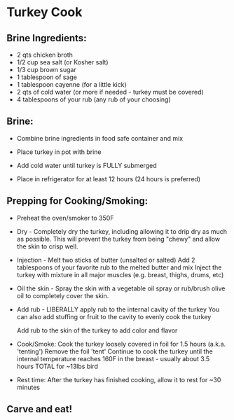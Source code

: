 # Turkey Cook

## Brine Ingredients:

- 2 qts chicken broth
- 1/2 cup sea salt (or Kosher salt)
- 1/3 cup brown sugar
- 1 tablespoon of sage
- 1 tablespoon cayenne (for a little kick)
- 2 qts of cold water (or more if needed - turkey must be covered)
- 4 tablespoons of your rub (any rub of your choosing)


## Brine:

- Combine brine ingredients in food safe container and mix

- Place turkey in pot with brine

- Add cold water until turkey is FULLY submerged

- Place in refrigerator for at least 12 hours (24 hours is preferred)


## Prepping for Cooking/Smoking:

- Preheat the oven/smoker to 350F

- Dry - 
    Completely dry the turkey, including allowing it to drip dry as much as possible. This will
    prevent the turkey from being "chewy" and allow the skin to crisp well. 

- Injection - 
    Melt two sticks of butter (unsalted or salted)
    Add 2 tablespoons of your favorite rub to the melted butter and mix
    Inject the turkey with mixture in all major muscles (e.g. breast, thighs, drums, etc)
    
- Oil the skin - 
    Spray the skin with a vegetable oil spray or rub/brush olive oil to completely cover the skin.
    
- Add rub - 
    LIBERALLY apply rub to the internal cavity of the turkey 
        You can also add stuffing or fruit to the cavity to evenly cook the turkey
        
    Add rub to the skin of the turkey to add color and flavor
    
- Cook/Smoke:
    Cook the turkey loosely covered in foil for 1.5 hours (a.k.a. 'tenting')
    Remove the foil 'tent'
    Continue to cook the turkey until the internal temperature reaches 160F in the breast 
        - usually about 3.5 hours TOTAL for ~13lbs bird
        
- Rest time:
    After the turkey has finished cooking, allow it to rest for ~30 minutes
    
## Carve and eat!
    
